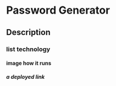 # Password Generator

## Description



### list technology 



#### image how it runs 



##### a deployed link

